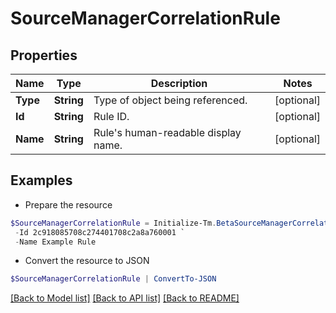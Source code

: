 # SourceManagerCorrelationRule
## Properties

Name | Type | Description | Notes
------------ | ------------- | ------------- | -------------
**Type** | **String** | Type of object being referenced. | [optional] 
**Id** | **String** | Rule ID. | [optional] 
**Name** | **String** | Rule&#39;s human-readable display name. | [optional] 

## Examples

- Prepare the resource
```powershell
$SourceManagerCorrelationRule = Initialize-Tm.BetaSourceManagerCorrelationRule  -Type RULE `
 -Id 2c918085708c274401708c2a8a760001 `
 -Name Example Rule
```

- Convert the resource to JSON
```powershell
$SourceManagerCorrelationRule | ConvertTo-JSON
```

[[Back to Model list]](../README.md#documentation-for-models) [[Back to API list]](../README.md#documentation-for-api-endpoints) [[Back to README]](../README.md)

